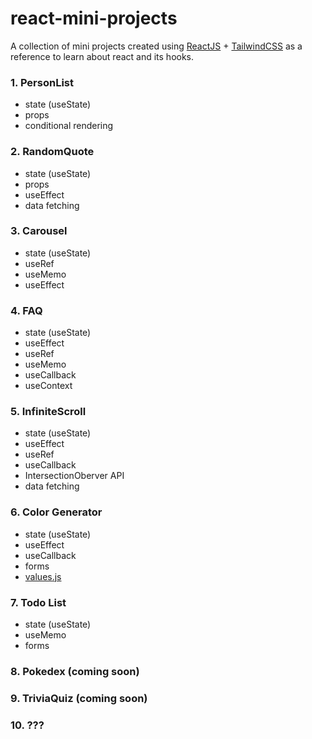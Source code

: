 # react-mini-projects

A collection of mini projects created using [ReactJS](https://reactjs.org/) + [TailwindCSS](https://tailwindcss.com/) as a reference to learn about react and its hooks.

### 1. PersonList

- state (useState)
- props
- conditional rendering

### 2. RandomQuote

- state (useState)
- props
- useEffect
- data fetching

### 3. Carousel

- state (useState)
- useRef
- useMemo
- useEffect

### 4. FAQ

- state (useState)
- useEffect
- useRef
- useMemo
- useCallback
- useContext

### 5. InfiniteScroll

- state (useState)
- useEffect
- useRef
- useCallback
- IntersectionOberver API
- data fetching

### 6. Color Generator

- state (useState)
- useEffect
- useCallback
- forms
- [values.js](https://noeldelgado.github.io/values.js/)

### 7. Todo List 

- state (useState)
- useMemo
- forms

### 8. Pokedex (coming soon)

### 9. TriviaQuiz (coming soon)

### 10. ???

